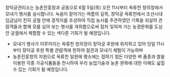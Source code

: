 창덕궁관리소는 농촌진흥청과 공동으로 6월 5일(목) 오전 11시부터 옥류천 청의정에서 모내기 행사를 실시합니다. 녹음이 짙어가는 여름의 길목, 창덕궁 옥류천에서 조선시대 임금님이 친히 궁궐 안에 경작지를 조성하여 직접 농사를 주관하였던 기록을 되살려 관람객들과 함께 모를 심어 보는 행사를 개최함으로써 점차 잊혀져 가는 농경문화를 도심 안 궁궐에서 체험할 수 있는 색다른 기회가 될 예정입니다.

- 모내기 행사가 이루어지는 옥류천 청의정이 창덕궁 후원에 위치하고 있어 당일 11시부터 창덕궁 후원 특별 관람객에 한하여 참관과 모내기 체험이 가능하며
- 농촌진흥청의 지원으로 옥류천 일원에 평소에는 접하기 힘든 다양한 벼 품종과 쌀을 이용한 각종 가공식품들을 전시하여 우리 농업기술과 농촌 문화에 대한 이해도 넓힐 수 있는 기회가 될 예정입니다.
